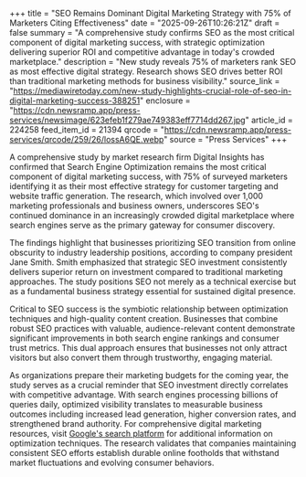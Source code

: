 +++
title = "SEO Remains Dominant Digital Marketing Strategy with 75% of Marketers Citing Effectiveness"
date = "2025-09-26T10:26:21Z"
draft = false
summary = "A comprehensive study confirms SEO as the most critical component of digital marketing success, with strategic optimization delivering superior ROI and competitive advantage in today's crowded marketplace."
description = "New study reveals 75% of marketers rank SEO as most effective digital strategy. Research shows SEO drives better ROI than traditional marketing methods for business visibility."
source_link = "https://mediawiretoday.com/new-study-highlights-crucial-role-of-seo-in-digital-marketing-success-388251"
enclosure = "https://cdn.newsramp.app/press-services/newsimage/623efeb1f279ae749383eff7714dd267.jpg"
article_id = 224258
feed_item_id = 21394
qrcode = "https://cdn.newsramp.app/press-services/qrcode/259/26/lossA6QE.webp"
source = "Press Services"
+++

<p>A comprehensive study by market research firm Digital Insights has confirmed that Search Engine Optimization remains the most critical component of digital marketing success, with 75% of surveyed marketers identifying it as their most effective strategy for customer targeting and website traffic generation. The research, which involved over 1,000 marketing professionals and business owners, underscores SEO's continued dominance in an increasingly crowded digital marketplace where search engines serve as the primary gateway for consumer discovery.</p><p>The findings highlight that businesses prioritizing SEO transition from online obscurity to industry leadership positions, according to company president Jane Smith. Smith emphasized that strategic SEO investment consistently delivers superior return on investment compared to traditional marketing approaches. The study positions SEO not merely as a technical exercise but as a fundamental business strategy essential for sustained digital presence.</p><p>Critical to SEO success is the symbiotic relationship between optimization techniques and high-quality content creation. Businesses that combine robust SEO practices with valuable, audience-relevant content demonstrate significant improvements in both search engine rankings and consumer trust metrics. This dual approach ensures that businesses not only attract visitors but also convert them through trustworthy, engaging material.</p><p>As organizations prepare their marketing budgets for the coming year, the study serves as a crucial reminder that SEO investment directly correlates with competitive advantage. With search engines processing billions of queries daily, optimized visibility translates to measurable business outcomes including increased lead generation, higher conversion rates, and strengthened brand authority. For comprehensive digital marketing resources, visit <a href="https://www.google.com" rel="nofollow" target="_blank">Google's search platform</a> for additional information on optimization techniques. The research validates that companies maintaining consistent SEO efforts establish durable online footholds that withstand market fluctuations and evolving consumer behaviors.</p>